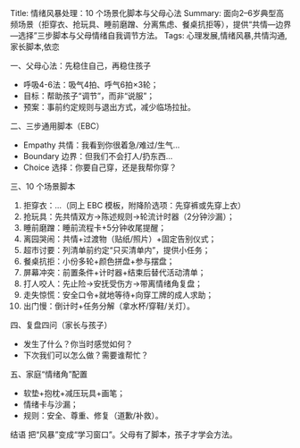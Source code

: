 Title: 情绪风暴处理：10 个场景化脚本与父母心法
Summary: 面向2–6岁典型高频场景（拒穿衣、抢玩具、睡前磨蹭、分离焦虑、餐桌抗拒等），提供“共情—边界—选择”三步脚本与父母情绪自我调节方法。
Tags: 心理发展,情绪风暴,共情沟通,家长脚本,依恋

一、父母心法：先稳住自己，再稳住孩子
- 呼吸4-6法：吸气4拍、呼气6拍×3轮；
- 目标：帮助孩子“调节”，而非“说服”；
- 预案：事前约定规则与退出方式，减少临场拉扯。

二、三步通用脚本（EBC）
- Empathy 共情：我看到你很着急/难过/生气…
- Boundary 边界：但我们不会打人/扔东西…
- Choice 选择：你要自己穿，还是我帮你穿？

三、10 个场景脚本
1) 拒穿衣：…（同上 EBC 模板，附降阶选项：先穿裤或先穿上衣）
2) 抢玩具：先共情双方→陈述规则→轮流计时器（2分钟沙漏）；
3) 睡前磨蹭：睡前流程卡+5分钟收尾提醒；
4) 离园哭闹：共情+过渡物（贴纸/照片）+固定告别仪式；
5) 超市讨要：列清单前约定“只买清单内”，提供小任务；
6) 餐桌抗拒：小份多轮+颜色拼盘+参与摆盘；
7) 屏幕冲突：前置条件+计时器+结束后替代活动清单；
8) 打人咬人：先止险→安抚受伤方→带离情绪角复盘；
9) 走失惊慌：安全口令+就地等待+向穿工牌的成人求助；
10) 出门慢：倒计时+任务分解（拿水杯/穿鞋/关灯）。

四、复盘四问（家长与孩子）
- 发生了什么？你当时感觉如何？
- 下次我们可以怎么做？需要谁帮忙？

五、家庭“情绪角”配置
- 软垫+抱枕+减压玩具+画笔；
- 情绪卡与沙漏；
- 规则：安全、尊重、修复（道歉/补救）。

结语
把“风暴”变成“学习窗口”。父母有了脚本，孩子才学会方法。

